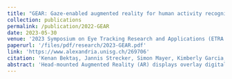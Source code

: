 ```yaml
---
title: "GEAR: Gaze-enabled augmented reality for human activity recognition "
collection: publications
permalink: /publication/2022-GEAR
date: 2023-05-30
venue: '2023 Symposium on Eye Tracking Research and Applications (ETRA ’23)'
paperurl: '/files/pdf/research/2023-GEAR.pdf'
link: 'https://www.alexandria.unisg.ch/269706' 
citation: 'Kenan Bektaş, Jannis Strecker, Simon Mayer, Kimberly Garcia, Jonas Hermann, Kay Erik Jenss, Yasmine Sheila Antille, and Marc Elias Solèr. 2023. GEAR: Gaze-enabled augmented reality for human activity recognition. In 2023 Symposium on Eye Tracking Research and Applications (ETRA ’23), May 30–June 02, 2023, Tubingen, Germany. ACM, New York, NY, USA, 9 pages. https://doi.org/10.1145/3588015.3588402'
abstract: 'Head-mounted Augmented Reality (AR) displays overlay digital information on physical objects. Through eye tracking, they allow novel interaction methods and provide insights into user attention, intentions, and activities. However, only few studies have used gaze-enabled AR displays for human activity recognition (HAR). In an experimental study, we collected gaze data from 10 users on a HoloLens 2 (HL2) while they performed three activities (i.e., read, inspect, search). We trained machine learning models (SVM, Random Forest, Extremely Randomized Trees) with extracted features and achieved an up to 98.7% activity-recognition accuracy. On the HL2, we provided users with an AR feedback that is relevant to their current activity. We present the components of our system (GEAR) including a novel solution to enable the controlled sharing of collected data. We provide the scripts and anonymized datasets which can be used as teaching material in graduate courses or for reproducing our findings.'
---
```

